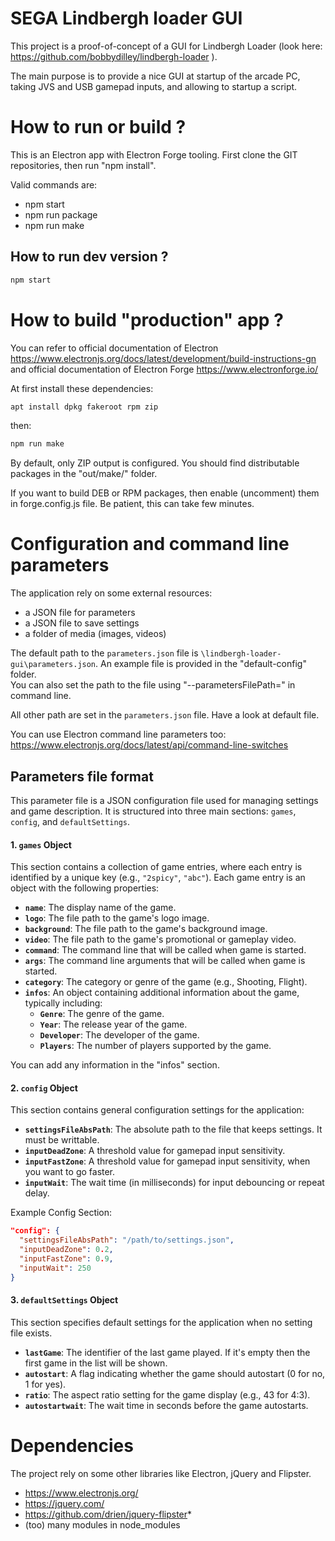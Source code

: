 # SEGA Lindbergh loader GUI

This project is a proof-of-concept of a GUI for Lindbergh Loader (look here: https://github.com/bobbydilley/lindbergh-loader ).

The main purpose is to provide a nice GUI at startup of the arcade PC, taking JVS and USB gamepad inputs, and allowing to startup a script.

# How to run or build ?

This is an Electron app with Electron Forge tooling. 
First clone the GIT repositories, then run "npm install".

Valid commands are:
* npm start
* npm run package
* npm run make

## How to run dev version ?

```bash
npm start
```

# How to build "production" app ?

You can refer to official documentation of Electron https://www.electronjs.org/docs/latest/development/build-instructions-gn
and official documentation of Electron Forge https://www.electronforge.io/

At first install these dependencies:
```bash
apt install dpkg fakeroot rpm zip
```

then:
```bash
npm run make
```

By default, only ZIP output is configured. You should find distributable packages in the "out/make/" folder.

If you want to build DEB or RPM packages, then enable (uncomment) them in forge.config.js file. Be patient, this can take few minutes.

# Configuration and command line parameters

The application rely on some external resources:
* a JSON file for parameters
* a JSON file to save settings
* a folder of media (images, videos)

The default path to the `parameters.json` file is `\lindbergh-loader-gui\parameters.json`. An example file is provided in the "default-config" folder.  
You can also set the path to the file using "--parametersFilePath=" in command line.

All other path are set in the `parameters.json` file. Have a look at default file.

You can use Electron command line parameters too: https://www.electronjs.org/docs/latest/api/command-line-switches 

## Parameters file format

This parameter file is a JSON configuration file used for managing settings and game description. It is structured into three main sections: `games`, `config`, and `defaultSettings`.

#### 1. `games` Object

This section contains a collection of game entries, where each entry is identified by a unique key (e.g., `"2spicy"`, `"abc"`). Each game entry is an object with the following properties:

- **`name`**: The display name of the game.
- **`logo`**: The file path to the game's logo image.
- **`background`**: The file path to the game's background image.
- **`video`**: The file path to the game's promotional or gameplay video.
- **`command`**: The command line that will be called when game is started.
- **`args`**: The command line arguments that will be called when game is started.
- **`category`**: The category or genre of the game (e.g., Shooting, Flight).
- **`infos`**: An object containing additional information about the game, typically including:
    - **`Genre`**: The genre of the game.
    - **`Year`**: The release year of the game.
    - **`Developer`**: The developer of the game.
    - **`Players`**: The number of players supported by the game.


You can add any information in the "infos" section.

#### 2. `config` Object

This section contains general configuration settings for the application:

- **`settingsFileAbsPath`**: The absolute path to the file that keeps settings. It must be writtable.
- **`inputDeadZone`**: A threshold value for gamepad input sensitivity.
- **`inputFastZone`**: A threshold value for gamepad input sensitivity, when you want to go faster.
- **`inputWait`**: The wait time (in milliseconds) for input debouncing or repeat delay.

Example Config Section:

```json
"config": {
  "settingsFileAbsPath": "/path/to/settings.json",
  "inputDeadZone": 0.2,
  "inputFastZone": 0.9,
  "inputWait": 250
}
```

#### 3. `defaultSettings` Object

This section specifies default settings for the application when no setting file exists.

- **`lastGame`**: The identifier of the last game played. If it's empty then the first game in the list will be shown.
- **`autostart`**: A flag indicating whether the game should autostart (0 for no, 1 for yes).
- **`ratio`**: The aspect ratio setting for the game display (e.g., 43 for 4:3).
- **`autostartwait`**: The wait time in seconds before the game autostarts.


# Dependencies

The project rely on some other libraries like Electron, jQuery and Flipster.
* https://www.electronjs.org/
* https://jquery.com/
* https://github.com/drien/jquery-flipster* 
* (too) many modules in node_modules